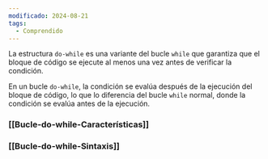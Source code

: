 ```yaml
---
modificado: 2024-08-21
tags:
  - Comprendido
---
```

La estructura `do-while` es una variante del bucle `while` que garantiza que el bloque de código se ejecute al menos una vez antes de verificar la condición. 

En un bucle `do-while`, la condición se evalúa después de la ejecución del bloque de código, lo que lo diferencia del bucle `while` normal, donde la condición se evalúa antes de la ejecución.

### [[Bucle-do-while-Características]]

### [[Bucle-do-while-Sintaxis]]